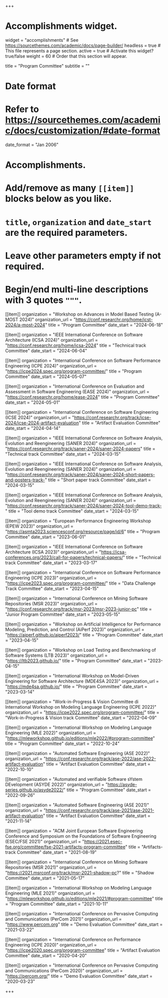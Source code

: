 +++
# Accomplishments widget.
widget = "accomplishments"  # See https://sourcethemes.com/academic/docs/page-builder/
headless = true  # This file represents a page section.
active = true  # Activate this widget? true/false
weight = 60  # Order that this section will appear.

title = "Program Committee"
subtitle = ""

# Date format
#   Refer to https://sourcethemes.com/academic/docs/customization/#date-format
date_format = "Jan 2006"

# Accomplishments.
#   Add/remove as many `[[item]]` blocks below as you like.
#   `title`, `organization` and `date_start` are the required parameters.
#   Leave other parameters empty if not required.
#   Begin/end multi-line descriptions with 3 quotes `"""`.

[[item]]
  organization = "Workshop on Advances in Model Based Testing (A-MOST 2024)"
  organization_url = "https://conf.researchr.org/home/icst-2024/a-most-2024"
  title = "Program Committee"
  date_start = "2024-06-18"
  
[[item]]
  organization = "IEEE International Conference on Software Architecture (ICSA 2024)"
  organization_url = "https://conf.researchr.org/home/icsa-2024"
  title = "Technical track Committee"
  date_start = "2024-06-04"

[[item]]
  organization = "International Conference on Software Performance Engineering (ICPE 2024)"
  organization_url = "https://icpe2024.spec.org/program-committee/"
  title = "Program Committee"
  date_start = "2024-05-07"

[[item]]
  organization = "International Conference on Evaluation and Assessment in Software Engineering (EASE 2024)"
  organization_url = "https://conf.researchr.org/home/ease-2024"
  title = "Program Committee"
  date_start = "2024-05-01"

[[item]]
  organization = "International Conference on Software Engineering (ICSE 2024)"
  organization_url = "https://conf.researchr.org/track/icse-2024/icse-2024-artifact-evaluation"
  title = "Artifact Evaluation Committee"
  date_start = "2024-04-14"

[[item]]
  organization = "IEEE International Conference on Software Analysis, Evolution and Reengineering (SANER 2024)"
  organization_url = "https://conf.researchr.org/track/saner-2024/saner-2024-papers"
  title = "Technical track Committee"
  date_start = "2024-03-15"

[[item]]
  organization = "IEEE International Conference on Software Analysis, Evolution and Reengineering (SANER 2024)"
  organization_url = "https://conf.researchr.org/track/saner-2024/saner-2024-short-papers-and-posters-track-"
  title = "Short paper track Committee"
  date_start = "2024-03-15"

[[item]]
  organization = "IEEE International Conference on Software Analysis, Evolution and Reengineering (SANER 2024)"
  organization_url = "https://conf.researchr.org/track/saner-2024/saner-2024-tool-demo-track-"
  title = "Tool demo track Committee"
  date_start = "2024-03-15"

[[item]]
  organization = "European Performance Engineering Workshop (EPEW 2023)"
  organization_url = "https://asmta2023.sciencesconf.org/resource/page/id/6"
  title = "Program Committee"
  date_start = "2023-06-01"

[[item]]
  organization = "IEEE International Conference on Software Architecture (ICSA 2023)"
  organization_url = "https://icsa-conferences.org/2023/call-for-papers/technical-papers/"
  title = "Technical track Committee"
  date_start = "2023-03-17"

[[item]]
  organization = "International Conference on Software Performance Engineering (ICPE 2023)"
  organization_url = "https://icpe2023.spec.org/program-committee/"
  title = "Data Challenge Track Committee"
  date_start = "2023-04-15"

[[item]]
  organization = "International Conference on Mining Software Repositories (MSR 2023)"
  organization_url = "https://conf.researchr.org/track/msr-2023/msr-2023-junior-pc"
  title = "Junior Program Committee"
  date_start = "2023-05-15"

[[item]]
  organization = "Workshop on Artificial Intelligence for Performance Modeling, Prediction, and Control (AiPerf 2023)"
  organization_url = "https://aiperf.github.io/aiperf2023/"
  title = "Program Committee"
  date_start = "2023-04-15"

[[item]]
  organization = "Workshop on Load Testing and Benchmarking of Software Systems (LTB 2023)"
  organization_url = "https://ltb2023.github.io/"
  title = "Program Committee"
  date_start = "2023-04-15"

[[item]]
  organization = "International Workshop on Model-Driven Engineering for Software Architecture (MDE4SA 2023)"
  organization_url = "https://mde4sa.github.io/"
  title = "Program Committee"
  date_start = "2023-03-14"

[[item]]
  organization = "Work-in-Progress & Vision Committee di International Workshop on Modeling Language Engineering (ICPE 2022)"
  organization_url = "https://icpe2022.spec.org/program-committee/"
  title = "Work-in-Progress & Vision track Committee"
  date_start = "2022-04-09"

[[item]]
  organization = "International Workshop on Modeling Language Engineering (MLE 2022)"
  organization_url = "https://mleworkshop.github.io/editions/mle2022/#program-committee"
  title = "Program Committee"
  date_start = "2022-10-24"

[[item]]
  organization = "Automated Software Engineering (ASE 2022)"
  organization_url = "https://conf.researchr.org/track/ase-2022/ase-2022-artifact-evaluation"
  title = "Artifact Evaluation Committee"
  date_start = "2022-10-10"

[[item]]
  organization = "Automated and verifiable Software sYstem DEvelopment (ASYDE 2022)"
  organization_url = "https://asyde-series.github.io/asyde2022/"
  title = "Program Committee"
  date_start = "2022-09-26"

[[item]]
  organization = "Automated Software Engineering (ASE 2021)"
  organization_url = "https://conf.researchr.org/track/ase-2021/ase-2021-artifact-evaluation"
  title = "Artifact Evaluation Committee"
  date_start = "2021-11-14"

[[item]]
  organization = "ACM Joint European Software Engineering Conference and Symposium on the Foundations of Software Engineering (ESEC/FSE 2021)"
  organization_url = "https://2021.esec-fse.org/committee/fse-2021-artifacts-program-committee"
  title = "Artifacts-track Committee"
  date_start = "2021-08-19"

[[item]]
  organization = "International Conference on Mining Software Repositories (MSR 2021)"
  organization_url = "https://2021.msrconf.org/track/msr-2021-shadow-pc?"
  title = "Shadow Committee"
  date_start = "2021-05-17"

[[item]]
  organization = "International Workshop on Modeling Language Engineering (MLE 2021)"
  organization_url = "https://mleworkshop.github.io/editions/mle2021/#program-committee"
  title = "Program Committee"
  date_start = "2021-10-11"

[[item]]
  organization = "International Conference on Pervasive Computing and Communications (PerCom 2021)"
  organization_url = "https://www.percom.org"
  title = "Demo Evaluation Committee"
  date_start = "2021-03-22"


[[item]]
  organization = "International Conference on Performance Engineering  (ICPE 2020)"
  organization_url = "https://icpe2020.spec.org/program-committee"
  title = "Artifact Evaluation Committee"
  date_start = "2020-04-20"

[[item]]
  organization = "International Conference on Pervasive Computing and Communications (PerCom 2020)"
  organization_url = "https://percom.org/"
  title = "Demo Evaluation Committee"
  date_start = "2020-03-23"	

+++
